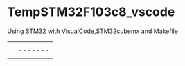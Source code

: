 # TempSTM32F103c8_vscode
Using STM32 with VisualCode,STM32cubemx and Makefile

|       |       |
|-------|-------|
|       |       |
|       |-------|
|       |       |
